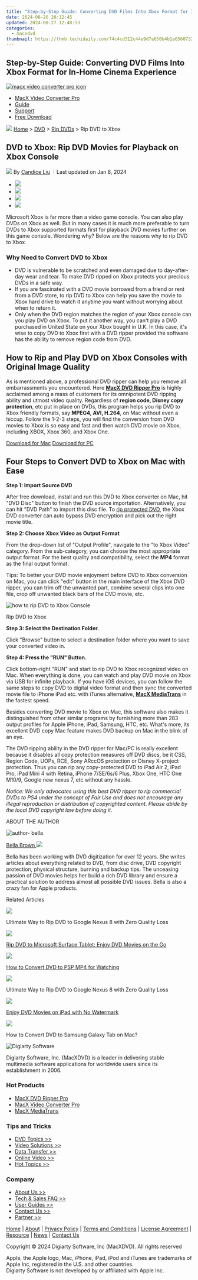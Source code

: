```yaml
---
title: "Step-by-Step Guide: Converting DVD Films Into Xbox Format for In-Home Cinema Experience"
date: 2024-08-26 20:12:45
updated: 2024-08-27 12:48:53
categories:
  - macxdvd
thumbnail: https://thmb.techidaily.com/74c4cd312c44e9d7a650b4b1e65607327faaab90ddae10542e8aa119bd17d4c0.jpg
---
```


## Step-by-Step Guide: Converting DVD Films Into Xbox Format for In-Home Cinema Experience

[![macx video converter pro icon](https://www.macxdvd.com/mac-dvd-video-converter-how-to/../image-style/new-seo/icon11.png)](https://tools.techidaily.com/macxdvd/products/)

* [MacX Video Converter Pro](https://tools.techidaily.com/macxdvd/products/)
* [Guide](https://tools.techidaily.com/macxdvd/products/)
* [Support](https://tools.techidaily.com/macxdvd/products/)
* [Free Download](https://tools.techidaily.com/macxdvd/products/)



![](https://www.macxdvd.com/mac-dvd-video-converter-how-to/../image-style/new-seo/icon7.png) [Home](https://tools.techidaily.com/macxdvd/products/) \> [DVD](https://tools.techidaily.com/macxdvd/products/) \> [Rip DVDs](https://tools.techidaily.com/macxdvd/products/) \> Rip DVD to Xbox

## DVD to Xbox: Rip DVD Movies for Playback on Xbox Console



![](https://www.macxdvd.com/mac-dvd-video-converter-how-to/../image-style/new-seo/icon6.png) By [Candice Liu](https://tools.techidaily.com/macxdvd/products/) ｜Last updated on Jan 8, 2024

* [![](https://www.macxdvd.com/mac-dvd-video-converter-how-to/../image-style/new-seo/share-fa.jpg)](https://www.facebook.com/sharer/sharer.php?u=https://www.macxdvd.com/mac-dvd-video-converter-how-to/rip-dvd-to-xbox-console.htm)
* [![](https://www.macxdvd.com/mac-dvd-video-converter-how-to/../image-style/new-seo/share-tw.jpg)](https://twitter.com/intent/tweet?url=https://www.macxdvd.com/mac-dvd-video-converter-how-to/rip-dvd-to-xbox-console.htm&text=)
* [![](https://www.macxdvd.com/mac-dvd-video-converter-how-to/../image-style/new-seo/share-email.jpg)](https://www.macxdvd.com/mac-dvd-video-converter-how-to/mailto:info@example.com?&subject=&body=https://www.macxdvd.com/mac-dvd-video-converter-how-to/rip-dvd-to-xbox-console.htm)
* [![](https://www.macxdvd.com/mac-dvd-video-converter-how-to/../image-style/new-seo/share-in.jpg)](https://www.linkedin.com/shareArticle?mini=true&url=https://www.macxdvd.com/mac-dvd-video-converter-how-to/rip-dvd-to-xbox-console.htm&title=&summary=&source=)

Microsoft Xbox is far more than a video game console. You can also play DVDs on Xbox as well. But in many cases it is much more preferable to turn DVDs to Xbox supported formats first for playback DVD movies further on this game console. Wondering why? Below are the reasons why to rip DVD to Xbox.

### Why Need to Convert DVD to Xbox

* DVD is vulnerable to be scratched and even damaged due to day-after-day wear and tear. To make DVD ripped on Xbox protects your precious DVDs in a safe way.
* If you are fascinated with a DVD movie borrowed from a friend or rent from a DVD store, to rip DVD to Xbox can help you save the movie to Xbox hard drive to watch it anytime you want without worrying about when to return it.
* Only when the DVD region matches the region of your Xbox console can you play DVD on Xbox. To put it another way, you can't play a DVD purchased in United State on your Xbox bought in U.K. In this case, it's wise to copy DVD to Xbox first with a DVD ripper provided the software has the ability to remove region code from DVD.

## How to Rip and Play DVD on Xbox Consoles with Original Image Quality

As is mentioned above, a professional DVD ripper can help you remove all embarrassments you encountered. Here [**MacX DVD Ripper Pro**](https://tools.techidaily.com/macxdvd/products/) is highly acclaimed among a mass of customers for its omnipotent DVD ripping ability and utmost video quality. Regardless of **region code, Disney copy protection**, etc put in place on DVDs, this program helps you rip DVD to Xbox friendly formats, say **MPEG4, AVI, H.264**, on Mac without even a hiccup. Follow the 1-2-3 steps, you will find the conversion from DVD movies to Xbox is so easy and fast and then watch DVD movie on Xbox, including XBOX, Xbox 360, and Xbox One.

[Download for Mac](https://tools.techidaily.com/macxdvd/products/) [Download for PC](https://tools.techidaily.com/macxdvd/products/) 

## Four Steps to Convert DVD to Xbox on Mac with Ease

**Step 1: Import Source DVD** 

After free download, install and run this DVD to Xbox converter on Mac, hit "DVD Disc" button to finish the DVD source importation. Alternatively, you can hit "DVD Path" to import this disc file. To [rip protected DVD](https://tools.techidaily.com/macxdvd/products/), the Xbox DVD converter can auto bypass DVD encryption and pick out the right movie title.

**Step 2: Choose Xbox Video as Output Format**

From the drop-down list of "Output Profile", navigate to the "to Xbox Video" category. From the sub-category, you can choose the most appropriate output format. For the best quality and compatibility, select the **MP4** format as the final output format. 

Tips: To better your DVD movie enjoyment before DVD to Xbox conversion on Mac, you can click "edit" button in the main interface of the Xbox DVD ripper, you can trim off the unwanted part, combine several clips into one file, crop off unwanted black bars of the DVD movie, etc.

![how to rip DVD to Xbox Console](https://www.macxdvd.com/mac-dvd-video-converter-how-to/article-image/mdrp-zxh.png) 

Rip DVD to Xbox

**Step 3: Select the Destination Folder.**

Click "Browse" button to select a destination folder where you want to save your converted video in.

**Step 4: Press the "RUN" Button.**

Click bottom-right "RUN" and start to rip DVD to Xbox recognized video on Mac. When everything is done, you can watch and play DVD movie on Xbox via USB for infinite playback. If you have iOS devices, you can follow the same steps to copy DVD to digital video format and then sync the converted movie file to iPhone iPad etc. with iTunes alternative, [**MacX MediaTrans**](https://tools.techidaily.com/macxdvd/products/) in the fastest speed.

Besides converting DVD movie to Xbox on Mac, this software also makes it distinguished from other similar programs by furnishing more than 283 output profiles for Apple iPhone, iPad, Samsung, HTC, etc. What's more, its excellent DVD copy Mac feature makes DVD backup on Mac in the blink of an eye.

The DVD ripping ability in the DVD ripper for Mac/PC is really excellent because it disables all copy protection measures off DVD discs, be it CSS, Region Code, UOPs, RCE, Sony ARccOS protection or Disney X-project protection. Thus you can rip any copy-protected DVD to iPad Air 2, iPad Pro, iPad Mini 4 with Retina, iPhone 7/SE/6s/6 Plus, Xbox One, HTC One M10/9, Google new nexus 7, etc without any hassle.

 _Notice: We only advocates using this best DVD ripper to rip commercial DVDs to PS4 under the concept of Fair Use and does not encourage any illegal reproduction or distribution of copyrighted content. Please abide by the local DVD copyright law before doing it._ 

ABOUT THE AUTHOR

![author- bella](https://www.macxdvd.com/mac-dvd-video-converter-how-to/../image-style/new-seo/bella.png) 

[Bella Brown ![](https://www.macxdvd.com/mac-dvd-video-converter-how-to/../image-style/new-seo/share-in1.jpg)](https://www.linkedin.com/in/bella-brown-920145104/) 

Bella has been working with DVD digitization for over 12 years. She writes articles about everything related to DVD, from disc drive, DVD copyright protection, physical structure, burning and backup tips. The unceasing passion of DVD movies helps her build a rich DVD library and ensure a practical solution to address almost all possible DVD issues. Bella is also a crazy fan for Apple products.



Related Articles

![](https://www.macxdvd.com/mac-dvd-video-converter-how-to/../image-style/new-seo/pic7.jpg)

 Ultimate Way to Rip DVD to Google Nexus 8 with Zero Quality Loss

![](https://www.macxdvd.com/mac-dvd-video-converter-how-to/../image-style/new-seo/pic6.jpg)

[Rip DVD to Microsoft Surface Tablet: Enjoy DVD Movies on the Go](https://tools.techidaily.com/macxdvd/products/) 

![](https://www.macxdvd.com/mac-dvd-video-converter-how-to/../image-style/new-seo/pic5.jpg)

[How to Convert DVD to PSP MP4 for Watching](https://tools.techidaily.com/macxdvd/products/) 

![](https://www.macxdvd.com/mac-dvd-video-converter-how-to/../image-style/new-seo/pic4.jpg)

 Ultimate Way to Rip DVD to Google Nexus 8 with Zero Quality Loss

![](https://www.macxdvd.com/mac-dvd-video-converter-how-to/../image-style/new-seo/pic3.jpg)

[Enjoy DVD Movies on iPad with No Watermark](https://tools.techidaily.com/macxdvd/products/) 

![](https://www.macxdvd.com/mac-dvd-video-converter-how-to/../image-style/new-seo/pic2.jpg)

 How to Convert DVD to Samsung Galaxy Tab on Mac?



![Digiarty Software](https://www.macxdvd.com/mac-dvd-video-converter-how-to/../icon/logo.png) 

Digiarty Software, Inc. (MacXDVD) is a leader in delivering stable multimedia software applications for worldwide users since its establishment in 2006.

### Hot Products

* [MacX DVD Ripper Pro](https://tools.techidaily.com/macxdvd/products/)
* [MacX Video Converter Pro](https://tools.techidaily.com/macxdvd/products/)
* [MacX MediaTrans](https://tools.techidaily.com/macxdvd/products/)

### Tips and Tricks

* [DVD Topics >>](https://tools.techidaily.com/macxdvd/products/)
* [Video Solutions >>](https://tools.techidaily.com/macxdvd/products/)
* [Data Transfer >>](https://tools.techidaily.com/macxdvd/products/)
* [Online Video >>](https://tools.techidaily.com/macxdvd/products/)
* [Hot Topics >>](https://tools.techidaily.com/macxdvd/products/)

### Company

* [About Us >>](https://tools.techidaily.com/macxdvd/products/)
* [Tech & Sales FAQ >>](https://tools.techidaily.com/macxdvd/products/)
* [User Guides >>](https://tools.techidaily.com/macxdvd/products/)
* [Contact Us >>](https://tools.techidaily.com/macxdvd/products/)
* [Partner >>](https://tools.techidaily.com/macxdvd/products/)



[Home](https://tools.techidaily.com/macxdvd/products/) | [About](https://tools.techidaily.com/macxdvd/products/) | [Privacy Policy](https://tools.techidaily.com/macxdvd/products/) | [Terms and Conditions](https://tools.techidaily.com/macxdvd/products/) | [License Agreement](https://tools.techidaily.com/macxdvd/products/) | [Resource](https://tools.techidaily.com/macxdvd/products/) | [News](https://tools.techidaily.com/macxdvd/products/) | [Contact Us](https://tools.techidaily.com/macxdvd/products/)

Copyright © 2024 Digiarty Software, Inc (MacXDVD). All rights reserved

Apple, the Apple logo, Mac, iPhone, iPad, iPod and iTunes are trademarks of Apple Inc, registered in the U.S. and other countries.  
Digiarty Software is not developed by or affiliated with Apple Inc.

<ins class="adsbygoogle"
     style="display:block"
     data-ad-format="autorelaxed"
     data-ad-client="ca-pub-7571918770474297"
     data-ad-slot="1223367746"></ins>



<ins class="adsbygoogle"
     style="display:block"
     data-ad-client="ca-pub-7571918770474297"
     data-ad-slot="8358498916"
     data-ad-format="auto"
     data-full-width-responsive="true"></ins>
